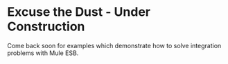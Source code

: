 # Excuse the Dust - Under Construction

Come back soon for examples which demonstrate how to solve integration problems with Mule ESB.
